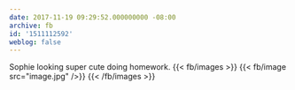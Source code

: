 ```yaml
---
date: 2017-11-19 09:29:52.000000000 -08:00
archive: fb
id: '1511112592'
weblog: false
---
```


Sophie looking super cute doing homework.
{{< fb/images >}}
{{< fb/image src="image.jpg" />}}
{{< /fb/images >}}
